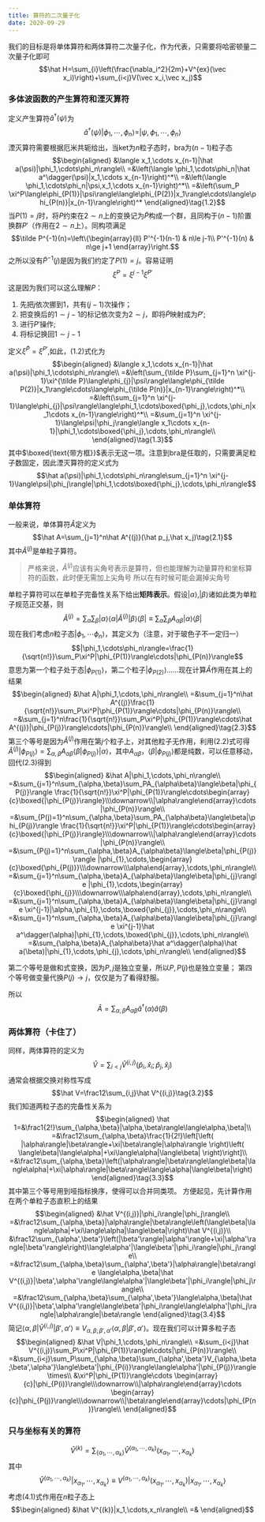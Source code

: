 ```yaml
---
title: 算符的二次量子化
date: 2020-09-29
---
```


我们的目标是将单体算符和两体算符二次量子化，作为代表，只需要将哈密顿量二次量子化即可
$$\hat H=\sum_{i}\left(\frac{\nabla_i^2}{2m}+V^{ex}(\vec x_i)\right)+\sum_{i<j}V(\vec x_i,\vec x_j)$$
<!--more-->
### 多体波函数的产生算符和湮灭算符
定义产生算符$\hat a^\dagger(\psi)$为
$$\hat a^\dagger(\psi)|\phi_1,\cdots,\phi_n\rangle=|\psi,\phi_1,\cdots,\phi_n\rangle\tag{1.1}$$
湮灭算符需要根据厄米共轭给出，当ket为$n$粒子态时，bra为$(n-1)$粒子态
$$\begin{aligned}
&\langle x_1,\cdots x_{n-1}|\hat a(\psi)|\phi_1,\cdots\phi_n\rangle\\
=&\left(\langle \phi_1,\cdots\phi_n|\hat a^\dagger(\psi)|x_1,\cdots x_{n-1}\right)^*\\
=&\left(\langle \phi_1,\cdots\phi_n|\psi,x_1,\cdots x_{n-1}\right)^*\\
=&\left(\sum_P \xi^P\langle\phi_{P(1)}|\psi\rangle\langle\phi_{P(2)}|x_1\rangle\cdots\langle\phi_{P(n)}|x_{n-1}\rangle\right)^*
\end{aligned}\tag{1.2}$$
当$P(1)=j$时，将$P$约束在$2\sim n$上的变换记为$\tilde P$构成一个群，且同构于$(n-1)$阶置换群$P'$（作用在$2\sim n$上）。同构项满足
$$\tilde P^{-1}(n)=\left\{\begin{array}{ll}
P'^{-1}(n-1) & n\le j-1\\
P'^{-1}(n) & n\ge j+1
\end{array}\right.$$
之所以没有$\tilde P^{-1}(j)$是因为我们约定了$P(1)=j$。容易证明
$$\xi^P=\xi^{j-1}\xi^{P'}$$
这是因为我们可以这么理解$P$：
1. 先把$j$依次挪到$1$，共有$(j-1)$次操作；
2. 把变换后的$1\sim j-1$的标记依次变为$2\sim j$，即将$\tilde P$映射成为$P'$;
3. 进行$P'$操作;
4. 将标记换回$1\sim j-1$

定义$\xi^{\tilde P}=\xi^{P'}$,如此，(1.2)式化为
$$\begin{aligned}
&\langle x_1,\cdots x_{n-1}|\hat a(\psi)|\phi_1,\cdots\phi_n\rangle\\
=&\left(\sum_{\tilde P}\sum_{j=1}^n \xi^{j-1}\xi^{\tilde P}\langle\phi_{j}|\psi\rangle\langle\phi_{\tilde P(2)}|x_1\rangle\cdots\langle\phi_{\tilde P(n)}|x_{n-1}\rangle\right)^*\\
=&\left(\sum_{j=1}^n \xi^{j-1}\langle\phi_{j}|\psi\rangle\langle\phi_1,\cdots\boxed{\phi_j},\cdots,\phi_n|x_1\cdots x_{n-1}\rangle\right)^*\\
=&\sum_{j=1}^n \xi^{j-1}\langle\psi|\phi_j\rangle\langle x_1\cdots x_{n-1}|\phi_1,\cdots\boxed{\phi_j},\cdots,\phi_n\rangle\\
\end{aligned}\tag{1.3}$$
其中$\boxed{\text{带方框}}$表示无这一项。注意到bra是任取的，只需要满足粒子数固定，因此湮灭算符的定义式为
$$\hat a(\psi)|\phi_1,\cdots\phi_n\rangle\sum_{j=1}^n \xi^{j-1}\langle\psi|\phi_j\rangle|\phi_1,\cdots\boxed{\phi_j},\cdots,\phi_n\rangle$$
### 单体算符
一般来说，单体算符$\hat A$定义为
$$\hat A=\sum_{j=1}^n\hat A^{(j)}(\hat p_j,\hat x_j)\tag{2.1}$$
其中$\hat A^{(j)}$是单粒子算符。
> 严格来说，$\hat A^{(j)}$应该有尖角号表示是算符，但也能理解为动量算符和坐标算符的函数，此时便无需加上尖角号
> 所以在有时候可能会漏掉尖角号

单粒子算符可以在单粒子完备性关系下给出**矩阵表示**。假设$|\alpha\rangle,|\beta\rangle$诸如此类为单粒子规范正交基，则
$$\hat A^{(j)}=\sum_\alpha\sum_\beta|\alpha\rangle\langle\alpha|\hat A^{(j)}|\beta\rangle\langle\beta|\equiv\sum_\alpha\sum_\beta A_{\alpha\beta}|\alpha\rangle\langle\beta|\tag{2.2}$$
现在我们考虑$n$粒子态$|\phi_1,\cdots\phi_n\rangle$，其定义为（注意，对于玻色子不一定归一）
$$|\phi_1,\cdots\phi_n\rangle=\frac{1}{\sqrt{n!}}\sum_P\xi^P|\phi_{P(1)}\rangle\cdots|\phi_{P(n)}\rangle$$
意思为第一个粒子处于态$|\phi_{P(1)}\rangle$，第二个粒子$|\phi_{P(2)}\rangle$……现在计算$\hat A$作用在其上的结果
$$\begin{aligned}
&\hat A|\phi_1,\cdots,\phi_n\rangle\\
=&\sum_{j=1}^n\hat A^{(j)}\frac{1}{\sqrt{n!}}\sum_P\xi^P|\phi_{P(1)}\rangle\cdots|\phi_{P(n)}\rangle\\
=&\sum_{j=1}^n\frac{1}{\sqrt{n!}}\sum_P\xi^P|\phi_{P(1)}\rangle\cdots\hat A^{(j)}|\phi_{P(j)}\rangle\cdots|\phi_{P(n)}\rangle\\
\end{aligned}\tag{2.3}$$
第三个等号是因为$\hat A^{(j)}$作用在第$j$个粒子上，对其他粒子无作用，利用(2.2)式可得$\hat A^{(j)}|\phi_{P(j)}\rangle=\sum_{\alpha,\beta}A_{\alpha\beta}\langle\beta|\phi_{P(j)}\rangle|\alpha\rangle$，其中$A_{\alpha\beta}，\langle\beta|\phi_{P(j)}\rangle$都是纯数，可以任意移动，回代(2.3)得到
$$\begin{aligned}
&\hat A|\phi_1,\cdots,\phi_n\rangle\\
=&\sum_{j=1}^n\sum_{\alpha,\beta}\sum_PA_{\alpha\beta}\langle\beta|\phi_{P(j)}\rangle
\frac{1}{\sqrt{n!}}\xi^P|\phi_{P(1)}\rangle\cdots\begin{array}{c}\boxed{|\phi_{P(j)}\rangle}\\\downarrow\\|\alpha\rangle\end{array}\cdots|\phi_{P(n)}\rangle\\
=&\sum_{P(j)=1}^n\sum_{\alpha,\beta}\sum_PA_{\alpha\beta}\langle\beta|\phi_{P(j)}\rangle
\frac{1}{\sqrt{n!}}\xi^P|\phi_{P(1)}\rangle\cdots\begin{array}{c}\boxed{|\phi_{P(j)}\rangle}\\\downarrow\\|\alpha\rangle\end{array}\cdots|\phi_{P(n)}\rangle\\
=&\sum_{P(j)=1}^n\sum_{\alpha,\beta}A_{\alpha\beta}\langle\beta|\phi_{P(j)}\rangle
|\phi_{1},\cdots,\begin{array}{c}\boxed{\phi_{P(j)}}\\\downarrow\\\alpha\end{array},\cdots,\phi_n\rangle\\
=&\sum_{j=1}^n\sum_{\alpha,\beta}A_{\alpha\beta}\langle\beta|\phi_{j}\rangle
|\phi_{1},\cdots,\begin{array}{c}\boxed{\phi_{j}}\\\downarrow\\\alpha\end{array},\cdots,\phi_n\rangle\\
=&\sum_{j=1}^n\sum_{\alpha,\beta}A_{\alpha\beta}\langle\beta|\phi_{j}\rangle
\xi^{j-1}|\alpha,\phi_{1},\cdots,\boxed{\phi_{j}},\cdots,\phi_n\rangle\\
=&\sum_{j=1}^n\sum_{\alpha,\beta}A_{\alpha\beta}\langle\beta|\phi_{j}\rangle
\xi^{j-1}\hat a^\dagger(\alpha)|\phi_{1},\cdots,\boxed{\phi_{j}},\cdots,\phi_n\rangle\\
=&\sum_{\alpha,\beta}A_{\alpha\beta}\hat a^\dagger(\alpha)\hat a(\beta)|\phi_{1},\cdots,\phi_{j},\cdots,\phi_n\rangle\\
\end{aligned}$$

第二个等号是做和式变换，因为$P,j$是独立变量，所以$P,P(j)$也是独立变量；
第四个等号做变量代换$P(j)\rightarrow j$，仅仅是为了看得舒服。

所以
$$\hat A=\sum_{\alpha,\beta}A_{\alpha\beta}\hat a^\dagger(\alpha)\hat a(\beta)\tag{2.4}$$

### 两体算符（卡住了）
同样，两体算符的定义为
$$\hat V=\sum_{i<j}\hat V^{(i,j)}(\hat p_i,\hat x_i;\hat p_j,\hat x_j)\tag{3.1}$$
通常会根据交换对称性写成
$$\hat V=\frac12\sum_{i,j}\hat V^{(i,j)}\tag{3.2}$$
我们知道两粒子态的完备性关系为
$$\begin{aligned}
\hat 1=&\frac1{2!}\sum_{\alpha,\beta}|\alpha,\beta\rangle\langle\alpha,\beta|\\
=&\frac12\sum_{\alpha,\beta}\frac{1}{2!}\left[\left(
|\alpha\rangle|\beta\rangle+\xi|\beta\rangle|\alpha\rangle
\right)\left(
\langle\beta|\langle\alpha|+\xi\langle\alpha|\langle\beta|
\right)\right]\\
=&\frac12\sum_{\alpha,\beta}\left(|\alpha\rangle|\beta\rangle\langle\beta|\langle\alpha|+\xi|\alpha\rangle|\beta\rangle\langle\alpha|\langle\beta|\right)
\end{aligned}\tag{3.3}$$
其中第三个等号用到哑指标换序，使得可以合并同类项。
方便起见，先计算作用在两个单粒子态直积上的结果
$$\begin{aligned}
&\hat V^{(i,j)}|\phi_i\rangle|\phi_j\rangle\\
=&\frac12\sum_{\alpha,\beta}|\alpha\rangle|\beta\rangle\left(\langle\beta|\langle\alpha|+\xi\langle\alpha|\langle\beta|\right)\hat V^{(i,j)}\\
&\frac12\sum_{\alpha',\beta'}\left(|\beta'\rangle|\alpha'\rangle+\xi|\alpha'\rangle|\beta'\rangle\right)\langle\alpha'|\langle\beta'|\phi_i\rangle|\phi_j\rangle\\
=&\frac12\sum_{\alpha,\beta}\sum_{\alpha',\beta'}|\alpha\rangle|\beta\rangle \langle\alpha,\beta|\hat V^{(i,j)}|\beta',\alpha'\rangle\langle\alpha'|\langle\beta'|\phi_i\rangle|\phi_j\rangle\\
=&\frac12\sum_{\alpha,\beta}\sum_{\alpha',\beta'}\langle\alpha,\beta|\hat V^{(i,j)}|\beta',\alpha'\rangle\langle\beta'|\phi_i\rangle\langle\alpha'|\phi_j\rangle|\alpha\rangle|\beta\rangle
\end{aligned}\tag{3.4}$$
简记$\langle\alpha,\beta|\hat V^{(i,j)}|\beta',\alpha'\rangle\equiv V_{\alpha,\beta;\beta',\alpha'}\langle\alpha,\beta|\beta',\alpha'\rangle$。现在我们可以计算多粒子态
$$\begin{aligned}
&\hat V|\phi_1,\cdots,\phi_n\rangle\\
=&\sum_{i<j}\hat V^{(i,j)}\sum_P\xi^P|\phi_{P(1)}\rangle\cdots|\phi_{P(n)}\rangle\\
=&\sum_{i<j}\sum_P\sum_{\alpha,\beta}\sum_{\alpha',\beta'}V_{\alpha,\beta;\beta',\alpha'}\langle\beta'|\phi_{P(i)}\rangle\langle\alpha'|\phi_{P(j)}\rangle\times\\
&\xi^P|\phi_{P(1)}\rangle\cdots
\begin{array}{c}|\phi_{P(i)}\rangle\\\downarrow\\|\alpha\rangle\end{array}\cdots
\begin{array}{c}|\phi_{P(j)}\rangle\\\downarrow\\|\beta\rangle\end{array}\cdots|\phi_{P(n)}\rangle\\
\end{aligned}$$

### 只与坐标有关的算符
$$\hat V^{(k)}=\sum_{\{\alpha_1,\cdots,\alpha_k\}}\hat V^{(\alpha_1,\cdots,\alpha_k)}(x_{\alpha_1},\cdots,x_{\alpha_k})\tag{4.1}$$
其中
$$\hat V^{(\alpha_1,\cdots,\alpha_k)}|x_{\alpha_1},\cdots,x_{\alpha_k}\rangle\equiv V^{(\alpha_1,\cdots,\alpha_k)}(x_{\alpha_1},\cdots,x_{\alpha_k})|x_{\alpha_1},\cdots,x_{\alpha_k}\rangle$$
考虑(4.1)式作用在$n$粒子态上
$$\begin{aligned}
&\hat V^{(k)}|x_1,\cdots,x_n\rangle\\
=&
\end{aligned}$$